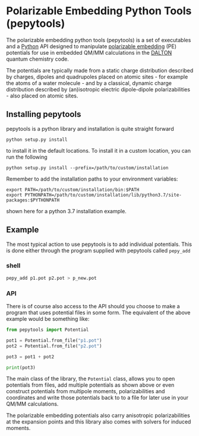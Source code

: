 # Polarizable Embedding Python Tools (pepytools)

The polarizable embedding python tools (pepytools) is a set of executables and a [Python][] API designed to manipulate [polarizable embedding][] (PE) potentials for use in embedded QM/MM calculations in the [DALTON][] quantum chemistry code.

[Python]: http://www.python.org
[polarizable embedding]: https://gitlab.com/pe-software/pelib-public
[DALTON]: http://daltonprogram.org/

The potentials are typically made from a static charge distribution described by charges, dipoles and quadrupoles placed on atomic sites - for example the atoms of a water molecule - and by a classical, dynamic charge distribution described by (an)isotropic electric dipole-dipole polarizabilities - also placed on atomic sites.

## Installing pepytools

pepytools is a python library and installation is quite straight forward

    python setup.py install

to install it in the default locations. To install it in a custom location, you can run the following

    python setup.py install --prefix=/path/to/custom/installation

Remember to add the installation paths to your environment variables:

    export PATH=/path/to/custom/installation/bin:$PATH
    export PYTHONPATH=/path/to/custom/installation/lib/python3.7/site-packages:$PYTHONPATH

shown here for a python 3.7 installation example.

## Example
The most typical action to use pepytools is to add individual potentials.
This is done either through the program supplied with pepytools called `pepy_add`

### shell
```sh
pepy_add p1.pot p2.pot > p_new.pot
```

### API
There is of course also access to the API should you choose to make a program that uses potential files in some form.
The equivalent of the above example would be something like:

```python
from pepytools import Potential

pot1 = Potential.from_file("p1.pot")
pot2 = Potential.from_file("p2.pot")

pot3 = pot1 + pot2

print(pot3)
```
The main class of the library, the `Potential` class, allows you to open potentials from files, add multiple potentials as shown above or even construct potentials from multipole moments, polarizabilities and coordinates and write those potentials back to to a file for later use in your QM/MM calculations.

The polarizable embedding potentials also carry anisotropic polarizabilities at the expansion points and this library also comes with solvers for induced moments.
